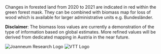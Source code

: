 Changes in forested land from 2020 to 2021 are indicated in red within the green forest mask. They can be combined with biomass map for loss of wood which is available for larger administrative units e.g. Bundesländer.


**Disclaimer**: The biomass loss values are currently a demonstration of the type of information based on global estimates. More refined values will be derived from dedicated mapping in Austria in the near future.


![Joanneum Research Logo](data/gtif/images/logos/joanneum.png "Joanneum Research Logo")
![VTT Logo](data/gtif/images/logos/vtt.png "VTT Logo")
